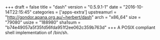 +++
draft = false
title = "dash"
version = "0.5.9.1-1"
date = "2016-10-14T22:15:45"
categories = ['apps-extra']
upstreamurl = "http://gondor.apana.org.au/~herbert/dash"
arch = "x86_64"
size = "79080"
usize = "188980"
sha1sum = "b74e49057a5f35fd56fda951f2ee062c359b763d"
+++
A POSIX compliant shell implementation of /bin/sh.